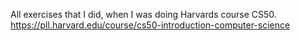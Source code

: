 All exercises that I did, when I was doing Harvards course CS50.
https://pll.harvard.edu/course/cs50-introduction-computer-science
